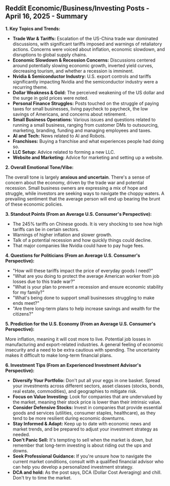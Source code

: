 ## Reddit Economic/Business/Investing Posts - April 16, 2025 - Summary

**1. Key Topics and Trends:**

*   **Trade War & Tariffs:** Escalation of the US-China trade war dominated discussions, with significant tariffs imposed and warnings of retaliatory actions. Concerns were voiced about inflation, economic slowdown, and disruptions to global supply chains.
*   **Economic Slowdown & Recession Concerns:** Discussions centered around potentially slowing economic growth, inverted yield curves, decreasing tourism, and whether a recession is imminent.
*   **Nvidia & Semiconductor Industry:** U.S. export controls and tariffs significantly impacting Nvidia and the semiconductor industry were a recurring theme.
*   **Dollar Weakness & Gold:** The perceived weakening of the US dollar and the surge in gold prices were noted.
*   **Personal Finance Struggles:** Posts touched on the struggle of paying taxes for small businesses, living paycheck to paycheck, the low savings of Americans, and concerns about retirement.
*   **Small Business Operations:** Various issues and questions related to running a small business, ranging from customer DMs to outsourcing, marketing, branding, funding and managing employees and taxes.
*   **AI and Tech:** News related to AI and Robots.
*   **Franchises:** Buying a franchise and what experiences people had doing so.
*   **LLC Setup:** Advice related to forming a new LLC.
*   **Website and Marketing:** Advice for marketing and setting up a website.

**2. Overall Emotional Tone/Vibe:**

The overall tone is largely **anxious and uncertain**. There's a sense of concern about the economy, driven by the trade war and potential recession. Small business owners are expressing a mix of hope and struggle, while investors are seeking ways to navigate the choppy waters. A prevailing sentiment that the average person will end up bearing the brunt of these economic policies.

**3. Standout Points (From an Average U.S. Consumer's Perspective):**

*   The 245% tariffs on Chinese goods. It is very shocking to see how high tariffs can be in certain sectors.
*   Warnings of higher inflation and slower growth.
*   Talk of a potential recession and how quickly things could decline.
*   That major companies like Nvidia could have to pay huge fees.

**4. Questions for Politicians (From an Average U.S. Consumer's Perspective):**

*   "How will these tariffs impact the price of everyday goods I need?"
*   "What are you doing to protect the average American worker from job losses due to this trade war?"
*   "What is your plan to prevent a recession and ensure economic stability for my family?"
*   "What's being done to support small businesses struggling to make ends meet?"
*   "Are there long-term plans to help increase savings and wealth for the citizens?"

**5. Prediction for the U.S. Economy (From an Average U.S. Consumer's Perspective):**

More inflation, meaning it will cost more to live. Potential job losses in manufacturing and export-related industries. A general feeling of economic insecurity and a need to be extra cautious with spending. The uncertainty makes it difficult to make long-term financial plans.

**6. Investment Tips (From an Experienced Investment Advisor's Perspective):**

*   **Diversify Your Portfolio:** Don't put all your eggs in one basket. Spread your investments across different sectors, asset classes (stocks, bonds, real estate, commodities), and geographies to mitigate risk.
*   **Focus on Value Investing:** Look for companies that are undervalued by the market, meaning their stock price is lower than their intrinsic value.
*   **Consider Defensive Stocks:** Invest in companies that provide essential goods and services (utilities, consumer staples, healthcare), as they tend to be more resilient during economic downturns.
*   **Stay Informed & Adapt:** Keep up to date with economic news and market trends, and be prepared to adjust your investment strategy as needed.
*   **Don't Panic Sell:** It's tempting to sell when the market is down, but remember that long-term investing is about riding out the ups and downs.
*   **Seek Professional Guidance:** If you're unsure how to navigate the current market conditions, consult with a qualified financial advisor who can help you develop a personalized investment strategy.
*   **DCA and hold:** As the post says, DCA (Dollar Cost Averaging) and chill. Don't try to time the market.
